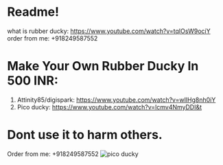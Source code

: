 # Readme!
what is rubber ducky: https://www.youtube.com/watch?v=tqIOsW9ociY
order from me: +918249587552

# Make Your Own Rubber Ducky In 500 INR:
1. Attinity85/digispark: https://www.youtube.com/watch?v=wlIHg8nh0iY
2. Pico ducky: https://www.youtube.com/watch?v=lcmv4NmyDDI&t

# Dont use it to harm others.
Order from me: +918249587552
![pico ducky](https://user-images.githubusercontent.com/63858190/147544186-1d38622d-cc69-4884-b703-314e3b002fc3.jpeg)

